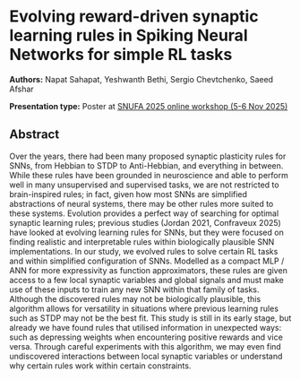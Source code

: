 # Evolving reward-driven synaptic learning rules in Spiking Neural Networks for simple RL tasks

**Authors:** Napat Sahapat, Yeshwanth Bethi, Sergio Chevtchenko, Saeed Afshar
                           


**Presentation type:** Poster at [SNUFA 2025 online workshop (5-6 Nov 2025)](https://snufa.net/2025)

## Abstract

Over the years, there had been many proposed synaptic plasticity rules for SNNs, from Hebbian to STDP to Anti-Hebbian, and everything in between. While these rules have been grounded in neuroscience and able to perform well in many unsupervised and supervised tasks, we are not restricted to brain-inspired rules; in fact, given how most SNNs are simplified abstractions of neural systems, there may be other rules more suited to these systems. Evolution provides a perfect way of searching for optimal synaptic learning rules; previous studies (Jordan 2021, Confraveux 2025) have looked at evolving learning rules for SNNs, but they were focused on finding realistic and interpretable rules within biologically plausible SNN implementations. In our study, we evolved rules to solve certain RL tasks and within simplified configuration of SNNs. Modelled as a compact MLP / ANN for more expressivity as function approximators, these rules are given access to a few local synaptic variables and global signals and must make use of these inputs to train any new SNN within that family of tasks. Although the discovered rules may not be biologically plausible, this algorithm allows for versatility in situations where previous learning rules such as STDP may not be the best fit. This study is still in its early stage, but already we have found rules that utilised information in unexpected ways: such as depressing weights when encountering positive rewards and vice versa. Through careful experiments with this algorithm, we may even find undiscovered interactions between local synaptic variables or understand why certain rules work within certain constraints.